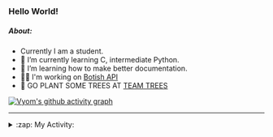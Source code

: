 ### Hello World!

##### About:
- Currently I am a student.
- 🌱 I’m currently learning C, intermediate Python.
- 🌱 I’m learning how to make better documentation.
- 👨‍💻 I'm working on [Botish API](https://github.com/Vyvy-vi/api)
- 🌱 GO PLANT SOME TREES AT [TEAM TREES](https://teamtrees.org/)

[![Vyom's github activity graph](https://activity-graph.herokuapp.com/graph?username=Vyvy-vi)](https://github.com/ashutosh00710/github-readme-activity-graph)

---
<details>
  <summary>:zap: My Activity:</summary>
  
<!--START_SECTION:waka-->
![Code Time](http://img.shields.io/badge/Code%20Time-756%20hrs%2055%20mins-blue)

**I'm a Night 🦉** 

```text
🌞 Morning    56 commits     ██░░░░░░░░░░░░░░░░░░░░░░░   8.27% 
🌆 Daytime    164 commits    ██████░░░░░░░░░░░░░░░░░░░   24.22% 
🌃 Evening    216 commits    ████████░░░░░░░░░░░░░░░░░   31.91% 
🌙 Night      241 commits    █████████░░░░░░░░░░░░░░░░   35.6%

```
📅 **I'm Most Productive on Sunday** 

```text
Monday       65 commits     ██░░░░░░░░░░░░░░░░░░░░░░░   9.6% 
Tuesday      125 commits    ████░░░░░░░░░░░░░░░░░░░░░   18.46% 
Wednesday    115 commits    ████░░░░░░░░░░░░░░░░░░░░░   16.99% 
Thursday     92 commits     ███░░░░░░░░░░░░░░░░░░░░░░   13.59% 
Friday       68 commits     ██░░░░░░░░░░░░░░░░░░░░░░░   10.04% 
Saturday     66 commits     ██░░░░░░░░░░░░░░░░░░░░░░░   9.75% 
Sunday       146 commits    █████░░░░░░░░░░░░░░░░░░░░   21.57%

```


📊 **This Week I Spent My Time On** 

```text
🔥 Editors: 
VS Code                  17 hrs 21 mins      ███████████████████████░░   94.87% 
Vim                      56 mins             █░░░░░░░░░░░░░░░░░░░░░░░░   5.13%

🐱‍💻 Projects: 
praise_backend_js        7 hrs 29 mins       ██████████░░░░░░░░░░░░░░░   40.94% 
api                      3 hrs 35 mins       █████░░░░░░░░░░░░░░░░░░░░   19.6% 
onboarding-bot           2 hrs 30 mins       ███░░░░░░░░░░░░░░░░░░░░░░   13.73% 
Praise-Bot-Discord       1 hr 39 mins        ██░░░░░░░░░░░░░░░░░░░░░░░   9.03% 
TEA-onboarding-bot       1 hr 33 mins        ██░░░░░░░░░░░░░░░░░░░░░░░   8.54%

```


 Last Updated on 27/04/2022 12:05:59 UTC
<!--END_SECTION:waka-->
</details>
